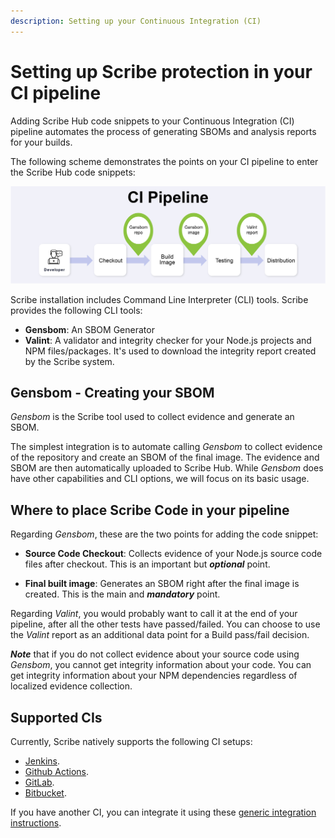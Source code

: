 ```yaml
---
description: Setting up your Continuous Integration (CI)
---
```



# Setting up Scribe protection in your CI pipeline

Adding Scribe Hub code snippets to your Continuous Integration (CI) pipeline automates the process of generating SBOMs and analysis reports for your builds.

The following scheme demonstrates the points on your CI pipeline to enter the Scribe Hub code snippets:

![Two points on a generic pipeline to enter scribe code snippets](../../static/img/ci/ci_diagram.jpg "Two points on a generic pipeline to enter scribe code snippets")


Scribe installation includes Command Line Interpreter (CLI) tools. Scribe provides the following CLI tools: 
* **Gensbom**: An SBOM Generator 
* **Valint**: A validator and integrity checker for your Node.js projects and NPM files/packages. It's used to download the integrity report created by the Scribe system.

## Gensbom - Creating your SBOM
*Gensbom* is the Scribe tool used to collect evidence and generate an SBOM.

The simplest integration is to automate calling *Gensbom* to collect evidence of the repository and create an SBOM of the final image. The evidence and SBOM are then automatically uploaded to Scribe Hub. 
While *Gensbom* does have other capabilities and CLI options, we will focus on its basic usage.

<!--You can read more about *Gensbom* [here](../CLI/gensbom "Gensbom documentation").-->
<!-- 
## Valint - Fetching your integrity report

*Valint* is a Scribe tool used to validate the code integrity of your project and open-source dependencies.  

[Here's](../CLI/valint/report "Valint report") an example of a `valint` report. The important information would be in __source_code > summary__ and __open_source > summary__. Essentially, you'll see how many files/packages were there, and how many of those were validated. It's up to you to decide how many mismatched or modified files are still considered OK for your particular build. 

Currently, our release validates only Node.js projects and NPM files/packages (dependencies).
Integrity validation is based on evidence collected from your pipeline.
At the end of your pipeline run you may decide to accept or fail a build, depending on the integrity analysis result reported by Scribe as downloaded by *Valint*. Using *Valint* is ___optional___ and completely at your discretion. 

You can read more about *Valint* [here](../CLI/valint "Valint documentation"). -->


## Where to place Scribe Code in your pipeline 
Regarding *Gensbom*, these are the two points for adding the code snippet:
* **Source Code Checkout**: Collects evidence of your Node.js source code files after checkout. This is an important but ___optional___ point.

* **Final built image**: Generates an SBOM right after the final image is created. This is the main and ___mandatory___ point.

Regarding *Valint*, you would probably want to call it at the end of your pipeline, after all the other tests have passed/failed. You can choose to use the *Valint* report as an additional data point for a Build pass/fail decision. 

___Note___ that if you do not collect evidence about your source code using *Gensbom*, you cannot get integrity information about your code. You can get integrity information about your NPM dependencies regardless of localized evidence collection.   

## Supported CIs

Currently, Scribe natively supports the following CI setups:
* [Jenkins](../ci-integrations/jenkins "Jenkins"). 
* [Github Actions](../ci-integrations/github "GitHub actions").
* [GitLab](../ci-integrations/gitlabci "GitLab CI").
* [Bitbucket](../ci-integrations/bitbucket "Bitbucket").

If you have another CI, you can integrate it using these [generic integration instructions](../ci-integrations/general "generic integration instructions").  

